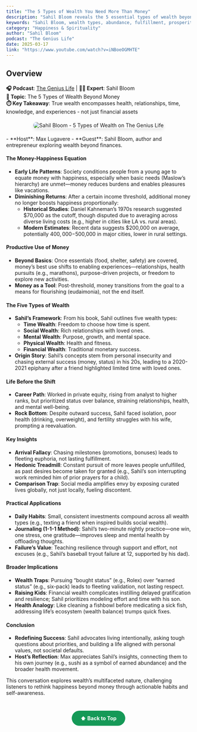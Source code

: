 ```yaml
---
title: "The 5 Types of Wealth You Need More Than Money"
description: "Sahil Bloom reveals the 5 essential types of wealth beyond money that create true abundance and fulfillment in life, exploring holistic approaches to prosperity."
keywords: "Sahil Bloom, wealth types, abundance, fulfillment, prosperity, life wealth, The Genius Life, holistic wealth"
category: "Happiness & Spirituality"
author: "Sahil Bloom"
podcast: "The Genius Life"
date: 2025-03-17
link: "https://www.youtube.com/watch?v=iNBoeOGMHTE"
---
```


## Overview

**🎧 Podcast**: [The Genius Life](https://www.youtube.com/@maxlugavere) | **👨‍💼 Expert**: Sahil Bloom  
**🎯 Topic**: The 5 Types of Wealth Beyond Money  
**⏱️ Key Takeaway**: True wealth encompasses health, relationships, time, knowledge, and experiences - not just financial assets

<div style="text-align: center; margin: 20px 0;">
  <img src="https://img.youtube.com/vi/iNBoeOGMHTE/maxresdefault.jpg" alt="Sahil Bloom - 5 Types of Wealth on The Genius Life" style="max-width: 100%; border-radius: 8px; box-shadow: 0 4px 8px rgba(0,0,0,0.1);">
</div>
- **Host**: Max Lugavere
- **Guest**: Sahil Bloom, author and entrepreneur exploring wealth beyond finances.

#### **The Money-Happiness Equation**
- **Early Life Patterns**: Society conditions people from a young age to equate money with happiness, especially when basic needs (Maslow’s hierarchy) are unmet—money reduces burdens and enables pleasures like vacations.
- **Diminishing Returns**: After a certain income threshold, additional money no longer boosts happiness proportionally:
  - **Historical Studies**: Daniel Kahneman’s 1970s research suggested $70,000 as the cutoff, though disputed due to averaging across diverse living costs (e.g., higher in cities like LA vs. rural areas).
  - **Modern Estimates**: Recent data suggests $200,000 on average, potentially $400,000-$500,000 in major cities, lower in rural settings.

#### **Productive Use of Money**
- **Beyond Basics**: Once essentials (food, shelter, safety) are covered, money’s best use shifts to enabling experiences—relationships, health pursuits (e.g., marathons), purpose-driven projects, or freedom to explore new activities.
- **Money as a Tool**: Post-threshold, money transitions from the goal to a means for flourishing (eudaimonia), not the end itself.

#### **The Five Types of Wealth**
- **Sahil’s Framework**: From his book, Sahil outlines five wealth types:
  - **Time Wealth**: Freedom to choose how time is spent.
  - **Social Wealth**: Rich relationships with loved ones.
  - **Mental Wealth**: Purpose, growth, and mental space.
  - **Physical Wealth**: Health and fitness.
  - **Financial Wealth**: Traditional monetary success.
- **Origin Story**: Sahil’s concepts stem from personal insecurity and chasing external success (money, status) in his 20s, leading to a 2020-2021 epiphany after a friend highlighted limited time with loved ones.

#### **Life Before the Shift**
- **Career Path**: Worked in private equity, rising from analyst to higher ranks, but prioritized status over balance, straining relationships, health, and mental well-being.
- **Rock Bottom**: Despite outward success, Sahil faced isolation, poor health (drinking, overweight), and fertility struggles with his wife, prompting a reevaluation.

#### **Key Insights**
- **Arrival Fallacy**: Chasing milestones (promotions, bonuses) leads to fleeting euphoria, not lasting fulfillment.
- **Hedonic Treadmill**: Constant pursuit of more leaves people unfulfilled, as past desires become taken for granted (e.g., Sahil’s son interrupting work reminded him of prior prayers for a child).
- **Comparison Trap**: Social media amplifies envy by exposing curated lives globally, not just locally, fueling discontent.

#### **Practical Applications**
- **Daily Habits**: Small, consistent investments compound across all wealth types (e.g., texting a friend when inspired builds social wealth).
- **Journaling (1-1-1 Method)**: Sahil’s two-minute nightly practice—one win, one stress, one gratitude—improves sleep and mental health by offloading thoughts.
- **Failure’s Value**: Teaching resilience through support and effort, not excuses (e.g., Sahil’s baseball tryout failure at 12, supported by his dad).

#### **Broader Implications**
- **Wealth Traps**: Pursuing “bought status” (e.g., Rolex) over “earned status” (e.g., six-pack) leads to fleeting validation, not lasting respect.
- **Raising Kids**: Financial wealth complicates instilling delayed gratification and resilience; Sahil prioritizes modeling effort and time with his son.
- **Health Analogy**: Like cleaning a fishbowl before medicating a sick fish, addressing life’s ecosystem (wealth balance) trumps quick fixes.

#### **Conclusion**
- **Redefining Success**: Sahil advocates living intentionally, asking tough questions about priorities, and building a life aligned with personal values, not societal defaults.
- **Host’s Reflection**: Max appreciates Sahil’s insights, connecting them to his own journey (e.g., sushi as a symbol of earned abundance) and the broader health movement.

This conversation explores wealth’s multifaceted nature, challenging listeners to rethink happiness beyond money through actionable habits and self-awareness.

<div style="text-align: center; margin: 40px 0;">
  <a href="#" style="background: #159957; color: white; padding: 12px 24px; border-radius: 25px; text-decoration: none; font-weight: bold; display: inline-block; transition: all 0.3s ease;" onmouseover="this.style.background='#1e7e34'; this.style.transform='translateY(-2px)'" onmouseout="this.style.background='#159957'; this.style.transform='translateY(0)'">
    ⬆️ Back to Top
  </a>
</div>